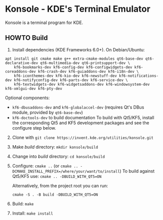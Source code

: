 # Konsole - KDE's Terminal Emulator

Konsole is a terminal program for KDE.


## HOWTO Build

1. Install dependencies (KDE Frameworks 6.0+). On Debian/Ubuntu:
```
apt install git cmake make g++ extra-cmake-modules qt6-base-dev qt6-declarative-dev qt6-multimedia-dev qt6-printsupport-dev \
    kf6-bookmarks-dev kf6-config-dev kf6-configwidgets-dev kf6-coreaddons-dev kf6-crash-dev kf6-guiaddons-dev kf6-i18n-dev \
    kf6-iconthemes-dev kf6-kio-dev kf6-newstuff-dev kf6-notifications-dev kf6-notifyconfig-dev kf6-parts-dev kf6-service-dev \
    kf6-textwidgets-dev kf6-widgetsaddons-dev kf6-windowsystem-dev kf6-xmlgui-dev kf6-pty-dev
```
   Optional components:
   - `kf6-dbusaddons-dev` and `kf6-globalaccel-dev` (requires Qt's DBus module, provided by `qt6-base-dev`)
   - `kf6-doctools-dev` to build documentation
   To build with Qt5/KF5, install the corresponding Qt5 and KF5 development packages and see the configure step below.
2. Clone with `git clone https://invent.kde.org/utilities/konsole.git`
3. Make _build_ directory: `mkdir konsole/build`
4. Change into _build_ directory: `cd konsole/build`
5. Configure: `cmake ..` (or `cmake .. -DCMAKE_INSTALL_PREFIX=/where/your/want/to/install`)
   To build against Qt5/KF5 use: `cmake .. -DBUILD_WITH_QT5=ON`

   Alternatively, from the project root you can run:
   ```
   cmake -S . -B build -DBUILD_WITH_QT5=ON
   ```
6. Build: `make`
7. Install: `make install`



